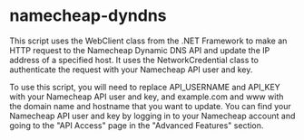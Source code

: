 # namecheap-dyndns

This script uses the WebClient class from the .NET Framework to make an HTTP request to the Namecheap Dynamic DNS API and update the IP address of a specified host. It uses the NetworkCredential class to authenticate the request with your Namecheap API user and key.

To use this script, you will need to replace API_USERNAME and API_KEY with your Namecheap API user and key, and example.com and www with the domain name and hostname that you want to update. You can find your Namecheap API user and key by logging in to your Namecheap account and going to the "API Access" page in the "Advanced Features" section.
